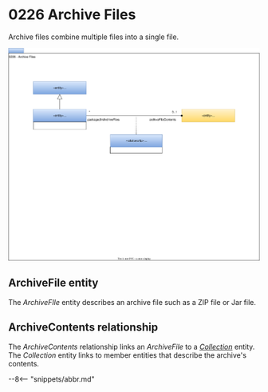 <!-- SPDX-License-Identifier: CC-BY-4.0 -->
<!-- Copyright Contributors to the ODPi Egeria project. -->

# 0226 Archive Files

Archive files combine multiple files into a single file.

![UML](0226-Archive-Files.svg)

## ArchiveFile entity

The *ArchiveFIle* entity describes an archive file such as a ZIP file or Jar file.

## ArchiveContents relationship

The *ArchiveContents* relationship links an *ArchiveFile* to a [*Collection*](/types/0/0021-Collections) entity.  The *Collection* entity links to member entities that describe the archive's contents.

--8<-- "snippets/abbr.md"

